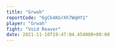 ```yaml
---
title: "Grwah"
reportCode: "6gCk4KGrXh7WqHY1"
player: "Grwah"
fight: "Void Reaver"
date: 2021-11-10T19:47:04.454000+00:00
---
```

